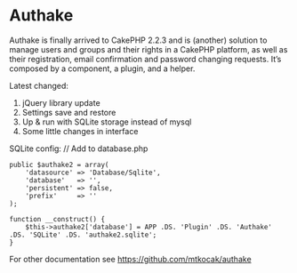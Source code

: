 Authake
============

Authake is finally arrived to CakePHP 2.2.3 and is (another) solution to manage users and groups and their rights in a CakePHP platform, as well as their registration, email confirmation and password changing requests. It’s composed by a component, a plugin, and a helper.

Latest changed:
1. jQuery library update
2. Settings save and restore
3. Up & run with SQLite storage instead of mysql
4. Some little changes in interface

SQLite config:
// Add to database.php

	public $authake2 = array(
		'datasource' => 'Database/Sqlite',
		'database'   => '',
		'persistent' => false,
		'prefix'     => ''
	);

	function __construct() {
		$this->authake2['database'] = APP .DS. 'Plugin' .DS. 'Authake' .DS. 'SQLite' .DS. 'authake2.sqlite';
	}


For other documentation see
https://github.com/mtkocak/authake

